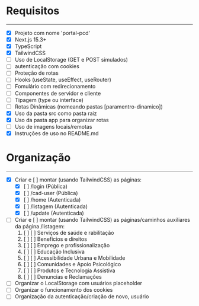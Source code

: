 # Requisitos
---
- [X] Projeto com nome 'portal-pcd'
- [X] Next.js 15.3+
- [X] TypeScript
- [X] TailwindCSS
- [ ] Uso de LocalStorage (GET e POST simulados)
- [ ] autenticação com cookies
- [ ] Proteção de rotas
- [ ] Hooks (useState, useEffect, useRouter)
- [ ] Fomulário com redirecionamento
- [ ] Componentes de servidor e cliente
- [ ] Tipagem (type ou interface)
- [ ] Rotas Dinâmicas (nomeando pastas [paramentro-dinamico])
- [X] Uso da pasta src como pasta raiz
- [X] Uso da pasta app para organizar rotas
- [ ] Uso de imagens locais/remotas
- [X] Instruções de uso no README.md

# Organização
---
- [X] Criar e [ ] montar (usando TailwindCSS) as páginas:
    - [X] [ ] /login (Pública)
    - [X] [ ] /cad-user (Pública)
    - [X] [ ] /home (Autenticada)
    - [X] [ ] /listagem (Autenticada)
    - [X] [ ] /update (Autenticada)
- [ ] Criar e [ ] montar (usando TailwindCSS) as páginas/caminhos auxiliares da página /listagem:
    1. [ ] [ ] Serviços de saúde e rabilitação
    2. [ ] [ ] Beneficios e direitos
    3. [ ] [ ] Emprego e profissionalização
    4. [ ] [ ] Educação Inclusiva
    5. [ ] [ ] Acessibilidade Urbana e Mobilidade
    6. [ ] [ ] Comunidades e Apoio Psicológico
    7. [ ] [ ] Produtos e Tecnologia Assistiva
    8. [ ] [ ] Denuncias e Reclamações
- [ ] Organizar o LocalStorage com usuários placeholder
- [ ] Organizar o funcionamento dos cookies
- [ ] Organização da autenticação/criação de novo, usuário
